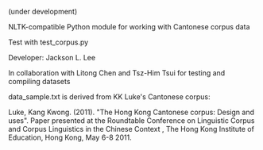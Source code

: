 (under development)

NLTK-compatible Python module for working with Cantonese corpus data

Test with test_corpus.py

Developer: Jackson L. Lee

In collaboration with Litong Chen and Tsz-Him Tsui for testing and compiling datasets

data_sample.txt is derived from KK Luke's Cantonese corpus:

Luke, Kang Kwong. (2011). "The Hong Kong Cantonese corpus: Design and uses". Paper presented at the Roundtable Conference on Linguistic Corpus and Corpus Linguistics in the Chinese Context , The Hong Kong Institute of Education, Hong Kong, May 6-8 2011.
